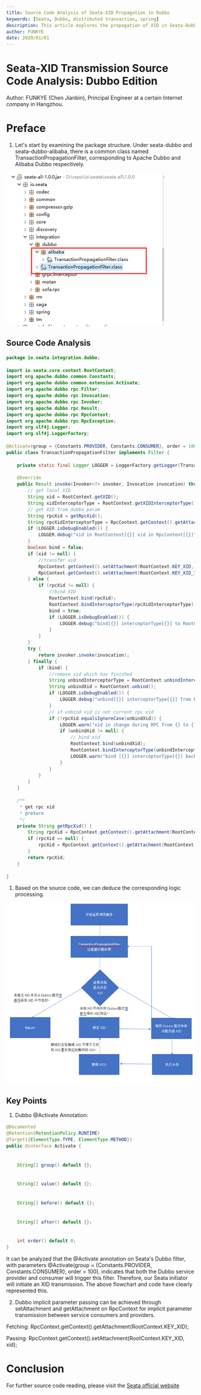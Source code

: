 ```yaml
---
title: Source Code Analysis of Seata-XID Propagation in Dubbo
keywords: [Seata, Dubbo, distributed transaction, spring]
description: This article explores the propagation of XID in Seata-Dubbo through source code analysis.
author: FUNKYE
date: 2020/01/01
---
```


# Seata-XID Transmission Source Code Analysis: Dubbo Edition

Author: FUNKYE (Chen Jianbin), Principal Engineer at a certain Internet company in Hangzhou.

# Preface

1. Let's start by examining the package structure. Under seata-dubbo and seata-dubbo-alibaba, there is a common class named TransactionPropagationFilter, corresponding to Apache Dubbo and Alibaba Dubbo respectively.

![20200101203229](/img/blog/20200101203229.png)

## Source Code Analysis

```java
package io.seata.integration.dubbo;

import io.seata.core.context.RootContext;
import org.apache.dubbo.common.Constants;
import org.apache.dubbo.common.extension.Activate;
import org.apache.dubbo.rpc.Filter;
import org.apache.dubbo.rpc.Invocation;
import org.apache.dubbo.rpc.Invoker;
import org.apache.dubbo.rpc.Result;
import org.apache.dubbo.rpc.RpcContext;
import org.apache.dubbo.rpc.RpcException;
import org.slf4j.Logger;
import org.slf4j.LoggerFactory;

@Activate(group = {Constants.PROVIDER, Constants.CONSUMER}, order = 100)
public class TransactionPropagationFilter implements Filter {

    private static final Logger LOGGER = LoggerFactory.getLogger(TransactionPropagationFilter.class);

    @Override
    public Result invoke(Invoker<?> invoker, Invocation invocation) throws RpcException {
        // get local XID
        String xid = RootContext.getXID();
        String xidInterceptorType = RootContext.getXIDInterceptorType();
        // get XID from dubbo param
        String rpcXid = getRpcXid();
        String rpcXidInterceptorType = RpcContext.getContext().getAttachment(RootContext.KEY_XID_INTERCEPTOR_TYPE);
        if (LOGGER.isDebugEnabled()) {
            LOGGER.debug("xid in RootContext[{}] xid in RpcContext[{}]", xid, rpcXid);
        }
        boolean bind = false;
        if (xid != null) {
            //transfer xid
            RpcContext.getContext().setAttachment(RootContext.KEY_XID, xid);
            RpcContext.getContext().setAttachment(RootContext.KEY_XID_INTERCEPTOR_TYPE, xidInterceptorType);
        } else {
            if (rpcXid != null) {
                //bind XID
                RootContext.bind(rpcXid);
                RootContext.bindInterceptorType(rpcXidInterceptorType);
                bind = true;
                if (LOGGER.isDebugEnabled()) {
                    LOGGER.debug("bind[{}] interceptorType[{}] to RootContext", rpcXid, rpcXidInterceptorType);
                }
            }
        }
        try {
            return invoker.invoke(invocation);
        } finally {
            if (bind) {
                //remove xid which has finished
                String unbindInterceptorType = RootContext.unbindInterceptorType();
                String unbindXid = RootContext.unbind();
                if (LOGGER.isDebugEnabled()) {
                    LOGGER.debug("unbind[{}] interceptorType[{}] from RootContext", unbindXid, unbindInterceptorType);
                }
                // if unbind xid is not current rpc xid
                if (!rpcXid.equalsIgnoreCase(unbindXid)) {
                    LOGGER.warn("xid in change during RPC from {} to {}, xidInterceptorType from {} to {} ", rpcXid, unbindXid, rpcXidInterceptorType, unbindInterceptorType);
                    if (unbindXid != null) {
                        // bind xid
                        RootContext.bind(unbindXid);
                        RootContext.bindInterceptorType(unbindInterceptorType);
                        LOGGER.warn("bind [{}] interceptorType[{}] back to RootContext", unbindXid, unbindInterceptorType);
                    }
                }
            }
        }
    }

    /**
     * get rpc xid
     * @return
     */
    private String getRpcXid() {
        String rpcXid = RpcContext.getContext().getAttachment(RootContext.KEY_XID);
        if (rpcXid == null) {
            rpcXid = RpcContext.getContext().getAttachment(RootContext.KEY_XID.toLowerCase());
        }
        return rpcXid;
    }

}
```


1. Based on the source code, we can deduce the corresponding logic processing.


![20200101213336](/img/blog/20200101213336.png)

## Key Points

1. Dubbo @Activate Annotation:

```java
@Documented
@Retention(RetentionPolicy.RUNTIME)
@Target({ElementType.TYPE, ElementType.METHOD})
public @interface Activate {

   
    String[] group() default {};

    
    String[] value() default {};

    
    String[] before() default {};

   
    String[] after() default {};

   
    int order() default 0;
}
```
It can be analyzed that the @Activate annotation on Seata's Dubbo filter, with parameters @Activate(group = {Constants.PROVIDER, Constants.CONSUMER}, order = 100), indicates that both the Dubbo service provider and consumer will trigger this filter. Therefore, our Seata initiator will initiate an XID transmission. The above flowchart and code have clearly represented this.

2. Dubbo implicit parameter passing can be achieved through setAttachment and getAttachment on RpcContext for implicit parameter transmission between service consumers and providers.

Fetching: RpcContext.getContext().getAttachment(RootContext.KEY_XID);

Passing: RpcContext.getContext().setAttachment(RootContext.KEY_XID, xid);

# Conclusion

For further source code reading, please visit the [Seata official website](https://seata.apache.org/)
